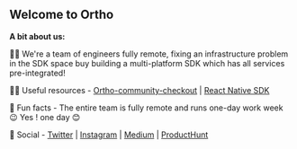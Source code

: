 ## Welcome to Ortho

 
**A bit about us:**

🙋‍♀️ We're a team of engineers fully remote, fixing an infrastructure problem in the SDK space buy building a multi-platform SDK which has all services pre-integrated! 

👩‍💻 Useful resources - [Ortho-community-checkout](https://github.com/OrthoHQ/ortho-community-checkout) | [React Native SDK](https://github.com/OrthoHQ/react-native-ortho)

🍿 Fun facts - The entire team is fully remote and runs one-day work week 😉 Yes ! one day 😊

💬 Social - [Twitter](https://twitter.com/tryortho) | [Instagram](https://www.instagram.com/tryortho/) | [Medium](https://medium.com/tryortho) | [ProductHunt](https://www.producthunt.com/posts/ortho)
  
